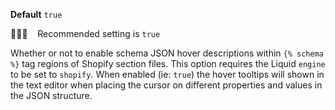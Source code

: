 **Default** `true`

💁🏽‍♀️ &nbsp;&nbsp; Recommended setting is `true`

Whether or not to enable schema JSON hover descriptions within `{% schema %}` tag regions of Shopify section files. This option requires the Liquid `engine` to be set to `shopify`. When enabled (ie: `true`) the hover tooltips will shown in the text editor when placing the cursor on different properties and values in the JSON structure.

